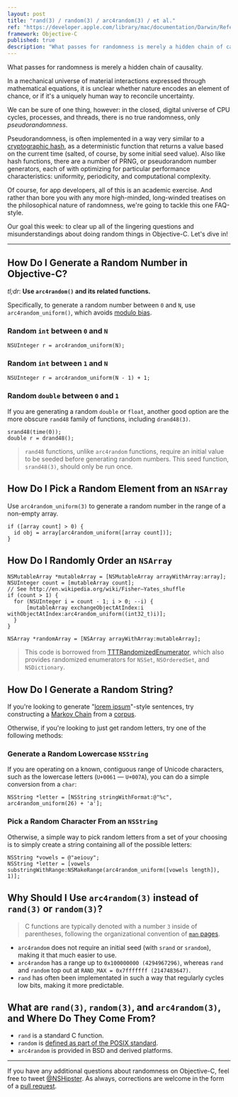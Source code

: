 ```yaml
---
layout: post
title: "rand(3) / random(3) / arc4random(3) / et al."
ref: "https://developer.apple.com/library/mac/documentation/Darwin/Reference/ManPages/man3/arc4random.3.html"
framework: Objective-C
published: true
description: "What passes for randomness is merely a hidden chain of causality. Of course, app developers could care less about philosophy—what they want is code. Thus, our goal this week: to clear up all of the lingering questions and misunderstandings about doing random things in Objective-C"
---
```


What passes for randomness is merely a hidden chain of causality.

In a mechanical universe of material interactions expressed through mathematical equations, it is unclear whether nature encodes an element of chance, or if it's a uniquely human way to reconcile uncertainty.

We can be sure of one thing, however: in the closed, digital universe of CPU cycles, processes, and threads, there is no true randomness, only _pseudorandomness_.

Pseudorandomness, is often implemented in a way very similar to a [cryptographic hash](http://en.wikipedia.org/wiki/Cryptographic_hash_function), as a deterministic function that returns a value based on the current time (salted, of course, by some initial seed value). Also like hash functions, there are a number of <acronym>PRNG</acronym>, or pseudorandom number generators, each of with optimizing for particular performance characteristics: uniformity, periodicity, and computational complexity.

Of course, for app developers, all of this is an academic exercise. And rather than bore you with any more high-minded, long-winded treatises on the philosophical nature of randomness, we're going to tackle this one FAQ-style.

Our goal this week: to clear up all of the lingering questions and misunderstandings about doing random things in Objective-C. Let's dive in!

---

## How Do I Generate a Random Number in Objective-C?

_tl;dr_: **Use `arc4random()` and its related functions.**

Specifically, to generate a random number between `0` and `N`, use `arc4random_uniform()`, which avoids [modulo bias](http://eternallyconfuzzled.com/arts/jsw_art_rand.aspx).

### Random `int` between `0` and `N`

~~~{objective-c}
NSUInteger r = arc4random_uniform(N);
~~~

### Random `int` between `1` and `N`

~~~{objective-c}
NSUInteger r = arc4random_uniform(N - 1) + 1;
~~~

### Random `double` between `0` and `1`

If you are generating a random `double` or `float`, another good option are the more obscure `rand48` family of functions, including `drand48(3)`.

~~~{objective-c}
srand48(time(0));
double r = drand48();
~~~

> `rand48` functions, unlike `arc4random` functions, require an initial value to be seeded before generating random numbers. This seed function, `srand48(3)`, should only be run once.

## How Do I Pick a Random Element from an `NSArray`

Use `arc4random_uniform(3)` to generate a random number in the range of a non-empty array.

~~~{objective-c}
if ([array count] > 0) {
  id obj = array[arc4random_uniform([array count])];
}
~~~

## How Do I Randomly Order an `NSArray`

~~~{objective-c}
NSMutableArray *mutableArray = [NSMutableArray arrayWithArray:array];
NSUInteger count = [mutableArray count];
// See http://en.wikipedia.org/wiki/Fisher–Yates_shuffle
if (count > 1) {
  for (NSUInteger i = count - 1; i > 0; --i) {
      [mutableArray exchangeObjectAtIndex:i withObjectAtIndex:arc4random_uniform((int32_t)i)];
  }
}

NSArray *randomArray = [NSArray arrayWithArray:mutableArray];
~~~

> This code is borrowed from [TTTRandomizedEnumerator](https://github.com/mattt/TTTRandomizedEnumerator), which also provides randomized enumerators for `NSSet`, `NSOrderedSet`, and `NSDictionary`.

## How Do I Generate a Random String?

If you're looking to generate "[lorem ipsum](http://en.wikipedia.org/wiki/Lorem_ipsum)"-style sentences, try constructing a [Markov Chain](http://en.wikipedia.org/wiki/Markov_chain) from a [corpus](http://en.wikipedia.org/wiki/Text_corpus).

Otherwise, if you're looking to just get random letters, try one of the following methods:

### Generate a Random Lowercase `NSString`

If you are operating on a known, contiguous range of Unicode characters, such as the lowercase letters (`U+0061` — `U+007A`), you can do a simple conversion from a `char`:

~~~{objective-c}
NSString *letter = [NSString stringWithFormat:@"%c", arc4random_uniform(26) + 'a'];
~~~

### Pick a Random Character From an `NSString`

Otherwise, a simple way to pick random letters from a set of your choosing is to simply create a string containing all of the possible letters:

~~~{objective-c}
NSString *vowels = @"aeiouy";
NSString *letter = [vowels substringWithRange:NSMakeRange(arc4random_uniform([vowels length]), 1)];
~~~

## Why Should I Use `arc4random(3)` instead of `rand(3)` or `random(3)`?

> C functions are typically denoted with a number `3` inside of parentheses, following the organizational convention of [`man` pages](http://en.wikipedia.org/wiki/Man_page#Manual_sections).

- `arc4random` does not require an initial seed (with `srand` or `srandom`), making it that much easier to use.
- `arc4random` has a range up to `0x100000000 (4294967296)`, whereas `rand` and `random` top out at `RAND_MAX = 0x7fffffff (2147483647)`.
- `rand` has often been implementated in such a way that regularly cycles low bits, making it more predictable.

## What are `rand(3)`, `random(3)`, and `arc4random(3)`, and Where Do They Come From?

- `rand` is a standard C function.
- `random` is [defined as part of the POSIX standard](http://pubs.opengroup.org/onlinepubs/009695399/functions/initstate.html).
- `arc4random` is provided in BSD and derived platforms.

---

If you have any additional questions about randomness on Objective-C, feel free to tweet [@NSHipster](https://twitter.com/NSHipster). As always, corrections are welcome in the form of a [pull request](https://github.com/NSHipster/articles/pulls).
